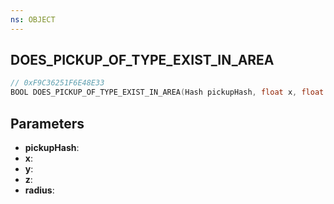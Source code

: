 ```yaml
---
ns: OBJECT
---
```

## DOES_PICKUP_OF_TYPE_EXIST_IN_AREA

```c
// 0xF9C36251F6E48E33
BOOL DOES_PICKUP_OF_TYPE_EXIST_IN_AREA(Hash pickupHash, float x, float y, float z, float radius);
```

## Parameters
* **pickupHash**:
* **x**:
* **y**:
* **z**:
* **radius**:

